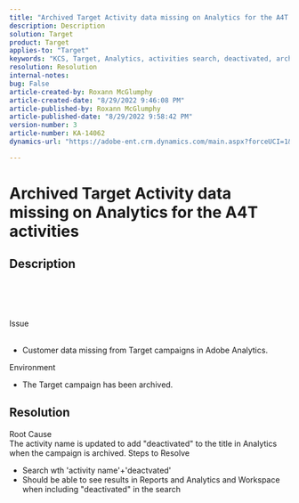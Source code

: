 ```yaml
---
title: "Archived Target Activity data missing on Analytics for the A4T activities"
description: Description
solution: Target
product: Target
applies-to: "Target"
keywords: "KCS, Target, Analytics, activities search, deactivated, archived"
resolution: Resolution
internal-notes: 
bug: False
article-created-by: Roxann McGlumphy
article-created-date: "8/29/2022 9:46:08 PM"
article-published-by: Roxann McGlumphy
article-published-date: "8/29/2022 9:58:42 PM"
version-number: 3
article-number: KA-14062
dynamics-url: "https://adobe-ent.crm.dynamics.com/main.aspx?forceUCI=1&pagetype=entityrecord&etn=knowledgearticle&id=0e880cf8-e327-ed11-9db1-002248086d3d"

---
```

# Archived Target Activity data missing on Analytics for the A4T activities

## Description

<br><br><br><br>Issue<br><br>
- Customer data missing from Target campaigns in Adobe Analytics.



Environment
- The Target campaign has been archived.



## Resolution

Root Cause<br>
The activity name is updated to add "deactivated" to the title in Analytics when the campaign is archived.
Steps to Resolve
- Search wth 'activity name'+'deactvated'
- Should be able to see results in Reports and Analytics and Workspace when including "deactivated" in the search

